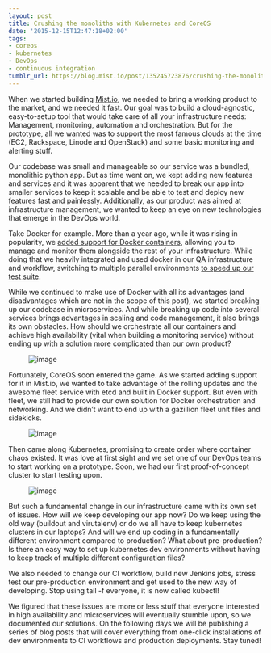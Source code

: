 ```yaml
---
layout: post
title: Crushing the monoliths with Kubernetes and CoreOS
date: '2015-12-15T12:47:18+02:00'
tags:
- coreos
- kubernetes
- DevOps
- continuous integration
tumblr_url: https://blog.mist.io/post/135245723876/crushing-the-monoliths-with-kubernetes-and-coreos
---
```

When we started building [Mist.io](https://mist.io/), we needed to bring a working product to the market, and we needed it fast. Our goal was to build a cloud-agnostic, easy-to-setup tool that would take care of all your infrastructure needs: Management, monitoring, automation and orchestration. But for the prototype, all we wanted was to support the most famous clouds at the time (EC2, Rackspace, Linode and OpenStack) and some basic monitoring and alerting stuff.

Our codebase was small and manageable so our service was a bundled, monolithic python app. But as time went on, we kept adding new features and services and it was apparent that we needed to break our app into smaller services to keep it scalable and be able to test and deploy new features fast and painlessly. Additionally, as our product was aimed at infrastructure management, we wanted to keep an eye on new technologies that emerge in the DevOps world.

Take Docker for example. More than a year ago, while it was rising in popularity, we [added support for Docker containers](http://blog.mist.io/2014-09-03-one-ui-to-rule-them-all-manage-your-docker), allowing you to manage and monitor them alongside the rest of your infrastructure. While doing that we heavily integrated and used docker in our QA infrastructure and workflow, switching to multiple parallel environments [to speed up our test suite](http://blog.mist.io/2014-04-11-move-fast-and-dont-break-things-testing-with).

While we continued to make use of Docker with all its advantages (and disadvantages which are not in the scope of this post), we started breaking up our codebase in microservices. And while breaking up code into several services brings advantages in scaling and code management, it also brings its own obstacles. How should we orchestrate all our containers and achieve high availability (vital when building a monitoring service) without ending up with a solution more complicated than our own product?

<figure data-orig-width="800" data-orig-height="256" class="tmblr-full"><img src="/images/tumblr-images/tumblr_inline_nzeavuhKNY1rgqrs8_540.png" alt="image" data-orig-width="800" data-orig-height="256"></figure>

Fortunately, CoreOS soon entered the game. As we started adding support for it in Mist.io, we wanted to take advantage of the rolling updates and the awesome fleet service with etcd and built in Docker support. But even with fleet, we still had to provide our own solution for Docker orchestration and networking. And we didn’t want to end up with a gazillion fleet unit files and sidekicks.

<figure data-orig-width="560" data-orig-height="136" class="tmblr-full"><img src="/images/tumblr-images/tumblr_inline_nzeaynqVzh1rgqrs8_540.png" alt="image" data-orig-width="560" data-orig-height="136"></figure>

Then came along Kubernetes, promising to create order where container chaos existed. It was love at first sight and we set one of our DevOps teams to start working on a prototype. Soon, we had our first proof-of-concept cluster to start testing upon.

<figure data-orig-width="625" data-orig-height="337" class="tmblr-full"><img src="/images/tumblr-images/tumblr_inline_nzear3BWpD1rgqrs8_540.jpg" alt="image" data-orig-width="625" data-orig-height="337"></figure>

But such a fundamental change in our infrastructure came with its own set of issues. How will we keep developing our app now? Do we keep using the old way (buildout and virutalenv) or do we all have to keep kubernetes clusters in our laptops? And will we end up coding in a fundamentally different environment compared to production? What about pre-production? Is there an easy way to set up kubernetes dev environments without having to keep track of multiple different configuration files?

We also needed to change our CI workflow, build new Jenkins jobs, stress test our pre-production environment and get used to the new way of developing. Stop using tail -f everyone, it is now called kubectl!

We figured that these issues are more or less stuff that everyone interested in high availability and microservices will eventually stumble upon, so we documented our solutions. On the following days we will be publishing a series of blog posts that will cover everything from one-click installations of dev environments to CI workflows and production deployments. Stay tuned!

